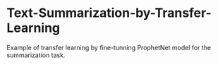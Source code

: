 # Text-Summarization-by-Transfer-Learning
Example of transfer learning by fine-tunning ProphetNet model for the summarization task.
